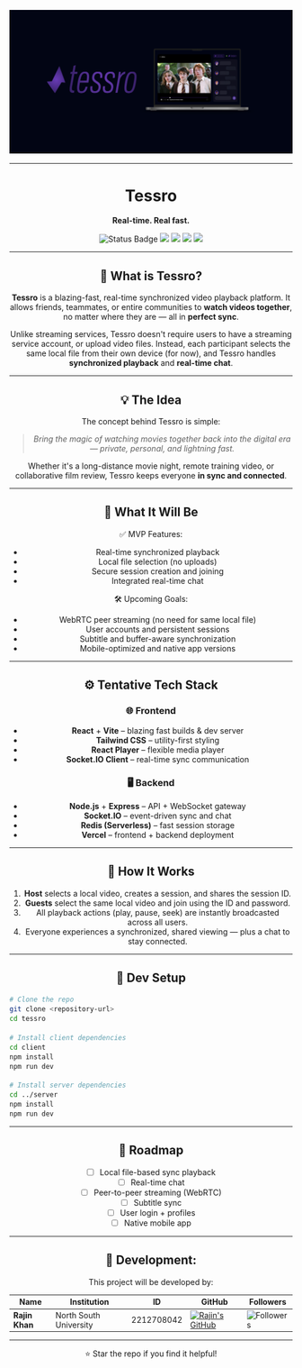 <p align="center">
  <img src="./documentation/banner.png"/>
</p>

---
<h1 align="center">Tessro</h1>
<p align="center"><strong>Real-time. Real fast.</strong></p>

<p align="center">
  <img src="https://img.shields.io/badge/status-in development-pink" alt="Status Badge">
  <img src="https://img.shields.io/badge/built_with-React-blue?logo=react">
  <img src="https://img.shields.io/badge/backend-Node.js-yellow?logo=node.js">
  <img src="https://img.shields.io/badge/deployment-Vercel-black?logo=vercel">
  <img src="https://img.shields.io/badge/license-MIT-lightgrey">
</p>

<div align="center">

---

## 🎥 What is Tessro?

**Tessro** is a blazing-fast, real-time synchronized video playback platform. It allows friends, teammates, or entire communities to **watch videos together**, no matter where they are — all in **perfect sync**.

Unlike streaming services, Tessro doesn't require users to have a streaming service account, or upload video files. Instead, each participant selects the same local file from their own device (for now), and Tessro handles **synchronized playback** and **real-time chat**.

---

## 💡 The Idea

The concept behind Tessro is simple:
> *Bring the magic of watching movies together back into the digital era — private, personal, and lightning fast.*

Whether it's a long-distance movie night, remote training video, or collaborative film review, Tessro keeps everyone **in sync and connected**.

---

## 🚀 What It Will Be

✅ MVP Features:
- Real-time synchronized playback  
- Local file selection (no uploads)  
- Secure session creation and joining  
- Integrated real-time chat  

🛠️ Upcoming Goals:
- WebRTC peer streaming (no need for same local file)  
- User accounts and persistent sessions  
- Subtitle and buffer-aware synchronization  
- Mobile-optimized and native app versions  

---

## ⚙️ Tentative Tech Stack

### 🌐 Frontend
- **React** + **Vite** – blazing fast builds & dev server  
- **Tailwind CSS** – utility-first styling  
- **React Player** – flexible media player  
- **Socket.IO Client** – real-time sync communication  

### 🖥 Backend
- **Node.js** + **Express** – API + WebSocket gateway  
- **Socket.IO** – event-driven sync and chat  
- **Redis (Serverless)** – fast session storage  
- **Vercel** – frontend + backend deployment  

---

## 🧐 How It Works

1. **Host** selects a local video, creates a session, and shares the session ID.
2. **Guests** select the same local video and join using the ID and password.
3. All playback actions (play, pause, seek) are instantly broadcasted across all users.
4. Everyone experiences a synchronized, shared viewing — plus a chat to stay connected.

---

## 🧪 Dev Setup

</div>

```bash
# Clone the repo
git clone <repository-url>
cd tessro

# Install client dependencies
cd client
npm install
npm run dev

# Install server dependencies
cd ../server
npm install
npm run dev
```

<div align="center">

---

## 🧭 Roadmap

- [ ] Local file-based sync playback
- [ ] Real-time chat
- [ ] Peer-to-peer streaming (WebRTC)
- [ ] Subtitle sync
- [ ] User login + profiles
- [ ] Native mobile app

---

## **👥 Development:**
This project will be developed by:

| Name                      | Institution             | ID | GitHub | Followers |
|---------------------------|-------------------------|--  |--------|------|
| **Rajin Khan**            | North South University | 2212708042 | [![Rajin's GitHub](https://img.shields.io/badge/-rajin--khan-181717?style=for-the-badge&logo=github&logoColor=white)](https://github.com/rajin-khan) | ![Followers](https://img.shields.io/github/followers/rajin-khan?label=Follow&style=social) |
---

⭐ Star the repo if you find it helpful!
